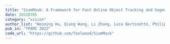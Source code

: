 ```yaml
---
title: "SiamMask: A Framework for Fast Online Object Tracking and Segmentation"
date: 20220705
category: "vision"
author_list: "Weiming Hu, Qiang Wang, Li Zhang, Luca Bertinetto, Philip H.S. Torr"
pub_in: "TPAMI 2022"
code_url: "https://github.com/foolwood/SiamMask"
---
```

